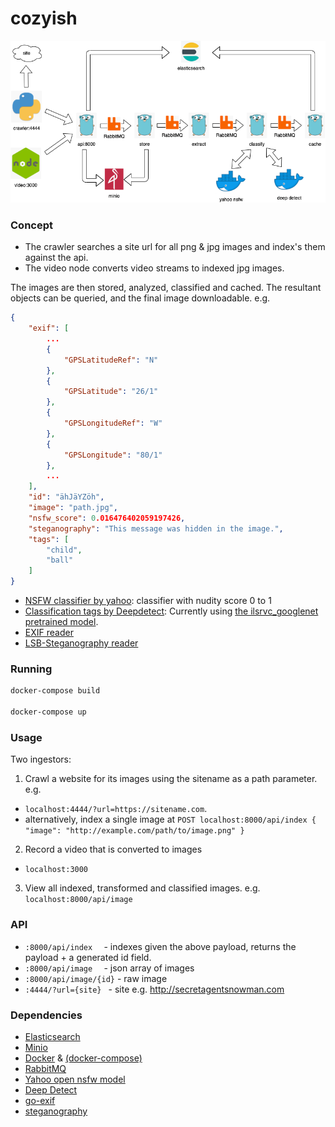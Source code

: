 # cozyish

![](cozyish.png)

### Concept
* The crawler searches a site url for all png & jpg images and index's them against the api.  
* The video node converts video streams to indexed jpg images. 

The images are then stored, analyzed, classified and cached. The resultant objects can be queried, and the final image downloadable. e.g.
```json
{
    "exif": [
        ...
        {
            "GPSLatitudeRef": "N"
        },
        {
            "GPSLatitude": "26/1"
        },
        {
            "GPSLongitudeRef": "W"
        },
        {
            "GPSLongitude": "80/1"
        },
        ...
    ],
    "id": "ähJäYZöh",
    "image": "path.jpg",
    "nsfw_score": 0.016476402059197426,
    "steganography": "This message was hidden in the image.",
    "tags": [
        "child",
        "ball"
    ]
}
```
	
* [NSFW classifier by yahoo](https://github.com/yahoo/open_nsfw): classifier with nudity score 0 to 1
* [Classification tags by Deepdetect](https://www.deepdetect.com):   Currently using [the ilsrvc_googlenet pretrained model](https://www.deepdetect.com/models/ilsvrc_googlenet/).  
* [EXIF reader](https://github.com/dsoprea/go-exif)
* [LSB-Steganography reader](https://github.com/auyer/steganography) 

### Running
```bash
docker-compose build

docker-compose up
```

### Usage
Two ingestors:

1) Crawl a website for its images using the sitename as a path parameter. 
e.g. 
* `localhost:4444/?url=https://sitename.com`.   
* alternatively, index a single image at `POST localhost:8000/api/index
{
	"image": "http://example.com/path/to/image.png"
}
`

2) Record a video that is converted to images 
* `localhost:3000`

3) View all indexed, transformed and classified images. e.g. `localhost:8000/api/image`


### API
* `:8000/api/index  `     - indexes given the above payload, returns the payload + a generated id field.
* `:8000/api/image  `     - json array of images
* `:8000/api/image/{id}`  - raw image
* `:4444/?url={site} `    - site e.g. http://secretagentsnowman.com



### Dependencies
* [Elasticsearch](https://www.elastic.co/)
* [Minio](https://min.io/)
* [Docker](https://www.docker.com/) & [(docker-compose)](https://docs.docker.com/compose/)
* [RabbitMQ](https://www.rabbitmq.com/)
* [Yahoo open nsfw model](https://github.com/yahoo/open_nsfw)
* [Deep Detect](https://www.deepdetect.com/)
* [go-exif](https://github.com/dsoprea/go-exif)
* [steganography](https://github.com/auyer/steganography)


